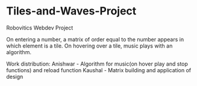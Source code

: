 # Tiles-and-Waves-Project
Robovitics Webdev Project

On entering a number, a matrix of order equal to the number appears in which element is a tile.
On hovering over a tile, music plays with an algorithm.

Work distribution: 
    Anishwar - Algorithm for music(on hover play and stop functions) and reload function
    Kaushal - Matrix building and application of design